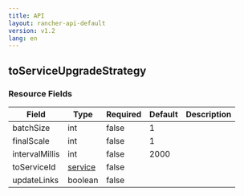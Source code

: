 ```yaml
---
title: API
layout: rancher-api-default
version: v1.2
lang: en
---
```


## toServiceUpgradeStrategy





### Resource Fields

Field | Type | Required | Default | Description
---|---|---|---|---
batchSize | int | false | 1 | 
finalScale | int | false | 1 | 
intervalMillis | int | false | 2000 | 
toServiceId | [service]({{site.baseurl}}/rancher/{{page.version}}/{{page.lang}}/api/api-resources/service/) | false |  | 
updateLinks | boolean | false |  | 

